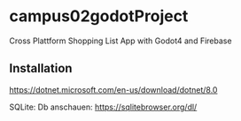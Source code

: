 # campus02godotProject
 Cross Plattform Shopping List App with Godot4 and Firebase


## Installation

https://dotnet.microsoft.com/en-us/download/dotnet/8.0


SQLite:
    Db anschauen: https://sqlitebrowser.org/dl/
